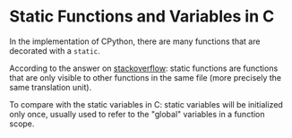 # Static Functions and Variables in C

In the implementation of CPython, there are many functions that are decorated with a `static`. 

According to the answer on [stackoverflow](http://stackoverflow.com/questions/558122/what-is-a-static-function): static functions are functions that are only visible to other functions in the same file (more precisely the same translation unit).

To compare with the static variables in C: static variables will be initialized only once, usually used to refer to the "global" variables in a function scope.
